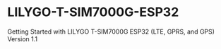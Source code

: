 # LILYGO-T-SIM7000G-ESP32
Getting Started with LILYGO T-SIM7000G ESP32 (LTE, GPRS, and GPS) Version 1.1
